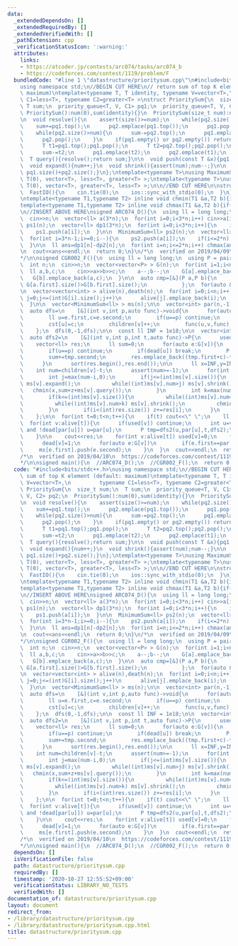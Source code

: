 ```yaml
---
data:
  _extendedDependsOn: []
  _extendedRequiredBy: []
  _extendedVerifiedWith: []
  _pathExtension: cpp
  _verificationStatusIcon: ':warning:'
  attributes:
    links:
    - https://atcoder.jp/contests/arc074/tasks/arc074_b
    - https://codeforces.com/contest/1119/problem/F
  bundledCode: "#line 1 \"datastructure/prioritysum.cpp\"\n#include<bits/stdc++.h>\n\
    using namespace std;\n//BEGIN CUT HERE\n// return sum of top K element (default:\
    \ maximum)\ntemplate<typename T, T identity, typename V=vector<T>,\n         typename\
    \ C1=less<T>, typename C2=greater<T> >\nstruct PrioritySum{\n  size_t num;\n \
    \ T sum;\n  priority_queue<T, V, C1> pq1;\n  priority_queue<T, V, C2> pq2;\n \
    \ PrioritySum():num(0),sum(identity){}\n  PrioritySum(size_t num):num(num),sum(identity){}\n\
    \n  void resolve(){\n    assert(size()>=num);\n    while(pq2.size()<num){\n  \
    \    sum+=pq1.top();\n      pq2.emplace(pq1.top());\n      pq1.pop();\n    }\n\
    \    while(pq2.size()>num){\n      sum-=pq2.top();\n      pq1.emplace(pq2.top());\n\
    \      pq2.pop();\n    }\n    if(pq1.empty() or pq2.empty()) return;\n    while(C2()(pq1.top(),pq2.top())){\n\
    \      T t1=pq1.top();pq1.pop();\n      T t2=pq2.top();pq2.pop();\n      sum+=t1;\n\
    \      sum-=t2;\n      pq1.emplace(t2);\n      pq2.emplace(t1);\n    }\n  }\n\n\
    \  T query(){resolve();return sum;}\n\n  void push(const T &x){pq1.emplace(x);}\n\
    \  void expand(){num++;}\n  void shrink(){assert(num);num--;}\n\n  size_t size()const{return\
    \ pq1.size()+pq2.size();}\n};\ntemplate<typename T>\nusing MaximumSum=PrioritySum<T,\
    \ T(0), vector<T>, less<T>, greater<T> >;\ntemplate<typename T>\nusing MinimumSum=PrioritySum<T,\
    \ T(0), vector<T>, greater<T>, less<T> >;\n\n//END CUT HERE\n\nstruct FastIO{\n\
    \  FastIO(){\n    cin.tie(0);\n    ios::sync_with_stdio(0);\n  }\n}fastio_beet;\n\
    \ntemplate<typename T1,typename T2> inline void chmin(T1 &a,T2 b){if(a>b) a=b;}\n\
    template<typename T1,typename T2> inline void chmax(T1 &a,T2 b){if(a<b) a=b;}\n\
    \n//INSERT ABOVE HERE\nsigned ARC074_D(){\n  using ll = long long;\n\n  int n;\n\
    \  cin>>n;\n  vector<ll> a(3*n);\n  for(int i=0;i<3*n;i++) cin>>a[i];\n\n  MaximumSum<ll>\
    \ ps1(n);\n  vector<ll> dp1(3*n);\n  for(int i=0;i<3*n;i++){\n    if(i>=n) dp1[i]=ps1.query();\n\
    \    ps1.push(a[i]);\n  }\n\n  MinimumSum<ll> ps2(n);\n  vector<ll> dp2(3*n);\n\
    \  for(int i=3*n-1;i>=0;i--){\n    ps2.push(a[i]);\n    if(i<=2*n) dp2[i]=ps2.query();\n\
    \  }\n\n  ll ans=dp1[n]-dp2[n];\n  for(int i=n;i<=2*n;i++) chmax(ans,dp1[i]-dp2[i]);\n\
    \n  cout<<ans<<endl;\n  return 0;\n}\n/*\n  verified on 2019/04/09\n  https://atcoder.jp/contests/arc074/tasks/arc074_b\n\
    */\n\nsigned CGR002_F(){\n  using ll = long long;\n  using P = pair<ll, ll>;\n\
    \  int n;\n  cin>>n;\n  vector<vector<P> > G(n);\n  for(int i=1;i<n;i++){\n  \
    \  ll a,b,c;\n    cin>>a>>b>>c;\n    a--;b--;\n    G[a].emplace_back(b,c);\n \
    \   G[b].emplace_back(a,c);\n  }\n\n  auto cmp=[&](P a,P b){\n             return\
    \ G[a.first].size()>G[b.first].size();\n           };\n  for(auto &v:G)\n    sort(v.begin(),v.end(),cmp);\n\
    \n  vector<vector<int> > alive(n),death(n);\n  for(int i=0;i<n;i++){\n    for(int\
    \ j=0;j<=(int)G[i].size();j++)\n      alive[j].emplace_back(i);\n    death[G[i].size()].emplace_back(i);\n\
    \  }\n\n  vector<MinimumSum<ll> > ms(n);\n\n  vector<int> par(n,-1),cst(n,0),children(n,0);\n\
    \  auto dfs=\n    [&](int v,int p,auto func)->void{\n      for(auto e:G[v]){\n\
    \        ll u=e.first,c=e.second;\n        if(u==p) continue;\n        par[u]=v;\n\
    \        cst[u]=c;\n        children[v]++;\n        func(u,v,func);\n      }\n\
    \    };\n  dfs(0,-1,dfs);\n\n  const ll INF = 1e18;\n\n  vector<int> used(n,0),dead(n,0);\n\
    \  auto dfs2=\n    [&](int v,int p,int t,auto func)->P{\n      used[v]=1;\n  \
    \    vector<ll> res;\n      ll sum=0;\n      for(auto e:G[v]){\n        ll u=e.first,c=e.second;\n\
    \        if(u==p) continue;\n        if(dead[u]) break;\n        P tmp=func(u,v,t,func);\n\
    \        sum+=tmp.second;\n        res.emplace_back((tmp.first+c)-tmp.second);\n\
    \      }\n      sort(res.begin(),res.end());\n\n      ll x=INF,y=INF,z=0;\n  \
    \    int num=children[v]-t;\n      assert(num>=-1);\n      for(int i=0;i<=(int)res.size();i++){\n\
    \        int j=max(num-i,0);\n        if(j<=(int)ms[v].size()){\n          while((int)ms[v].num<j)\
    \ ms[v].expand();\n          while((int)ms[v].num>j) ms[v].shrink();\n       \
    \   chmin(x,sum+z+ms[v].query());\n        }\n        int k=max(num-i+1,0);\n\
    \        if(k<=(int)ms[v].size()){\n          while((int)ms[v].num<k) ms[v].expand();\n\
    \          while((int)ms[v].num>k) ms[v].shrink();\n          chmin(y,sum+z+ms[v].query());\n\
    \        }\n        if(i<(int)res.size()) z+=res[i];\n      }\n      return P(x,y);\n\
    \    };\n\n  for(int t=0;t<n;t++){\n    if(t) cout<<\" \";\n    ll res=0;\n  \
    \  for(int v:alive[t]){\n      if(used[v]) continue;\n      int u=v;\n      while(~par[u]\
    \ and !dead[par[u]]) u=par[u];\n      P tmp=dfs2(u,par[u],t,dfs2);\n      res+=min(tmp.first+cst[u],tmp.second);\n\
    \    }\n\n    cout<<res;\n    for(int v:alive[t]) used[v]=0;\n    for(int v:death[t]){\n\
    \      dead[v]=1;\n      for(auto e:G[v])\n        if(e.first==par[v])\n     \
    \     ms[e.first].push(e.second);\n    }\n  }\n  cout<<endl;\n  return 0;\n}\n\
    /*\n  verified on 2019/04/10\n  https://codeforces.com/contest/1119/problem/F\n\
    */\n\nsigned main(){\n  //ARC074_D();\n  //CGR002_F();\n  return 0;\n}\n"
  code: "#include<bits/stdc++.h>\nusing namespace std;\n//BEGIN CUT HERE\n// return\
    \ sum of top K element (default: maximum)\ntemplate<typename T, T identity, typename\
    \ V=vector<T>,\n         typename C1=less<T>, typename C2=greater<T> >\nstruct\
    \ PrioritySum{\n  size_t num;\n  T sum;\n  priority_queue<T, V, C1> pq1;\n  priority_queue<T,\
    \ V, C2> pq2;\n  PrioritySum():num(0),sum(identity){}\n  PrioritySum(size_t num):num(num),sum(identity){}\n\
    \n  void resolve(){\n    assert(size()>=num);\n    while(pq2.size()<num){\n  \
    \    sum+=pq1.top();\n      pq2.emplace(pq1.top());\n      pq1.pop();\n    }\n\
    \    while(pq2.size()>num){\n      sum-=pq2.top();\n      pq1.emplace(pq2.top());\n\
    \      pq2.pop();\n    }\n    if(pq1.empty() or pq2.empty()) return;\n    while(C2()(pq1.top(),pq2.top())){\n\
    \      T t1=pq1.top();pq1.pop();\n      T t2=pq2.top();pq2.pop();\n      sum+=t1;\n\
    \      sum-=t2;\n      pq1.emplace(t2);\n      pq2.emplace(t1);\n    }\n  }\n\n\
    \  T query(){resolve();return sum;}\n\n  void push(const T &x){pq1.emplace(x);}\n\
    \  void expand(){num++;}\n  void shrink(){assert(num);num--;}\n\n  size_t size()const{return\
    \ pq1.size()+pq2.size();}\n};\ntemplate<typename T>\nusing MaximumSum=PrioritySum<T,\
    \ T(0), vector<T>, less<T>, greater<T> >;\ntemplate<typename T>\nusing MinimumSum=PrioritySum<T,\
    \ T(0), vector<T>, greater<T>, less<T> >;\n\n//END CUT HERE\n\nstruct FastIO{\n\
    \  FastIO(){\n    cin.tie(0);\n    ios::sync_with_stdio(0);\n  }\n}fastio_beet;\n\
    \ntemplate<typename T1,typename T2> inline void chmin(T1 &a,T2 b){if(a>b) a=b;}\n\
    template<typename T1,typename T2> inline void chmax(T1 &a,T2 b){if(a<b) a=b;}\n\
    \n//INSERT ABOVE HERE\nsigned ARC074_D(){\n  using ll = long long;\n\n  int n;\n\
    \  cin>>n;\n  vector<ll> a(3*n);\n  for(int i=0;i<3*n;i++) cin>>a[i];\n\n  MaximumSum<ll>\
    \ ps1(n);\n  vector<ll> dp1(3*n);\n  for(int i=0;i<3*n;i++){\n    if(i>=n) dp1[i]=ps1.query();\n\
    \    ps1.push(a[i]);\n  }\n\n  MinimumSum<ll> ps2(n);\n  vector<ll> dp2(3*n);\n\
    \  for(int i=3*n-1;i>=0;i--){\n    ps2.push(a[i]);\n    if(i<=2*n) dp2[i]=ps2.query();\n\
    \  }\n\n  ll ans=dp1[n]-dp2[n];\n  for(int i=n;i<=2*n;i++) chmax(ans,dp1[i]-dp2[i]);\n\
    \n  cout<<ans<<endl;\n  return 0;\n}\n/*\n  verified on 2019/04/09\n  https://atcoder.jp/contests/arc074/tasks/arc074_b\n\
    */\n\nsigned CGR002_F(){\n  using ll = long long;\n  using P = pair<ll, ll>;\n\
    \  int n;\n  cin>>n;\n  vector<vector<P> > G(n);\n  for(int i=1;i<n;i++){\n  \
    \  ll a,b,c;\n    cin>>a>>b>>c;\n    a--;b--;\n    G[a].emplace_back(b,c);\n \
    \   G[b].emplace_back(a,c);\n  }\n\n  auto cmp=[&](P a,P b){\n             return\
    \ G[a.first].size()>G[b.first].size();\n           };\n  for(auto &v:G)\n    sort(v.begin(),v.end(),cmp);\n\
    \n  vector<vector<int> > alive(n),death(n);\n  for(int i=0;i<n;i++){\n    for(int\
    \ j=0;j<=(int)G[i].size();j++)\n      alive[j].emplace_back(i);\n    death[G[i].size()].emplace_back(i);\n\
    \  }\n\n  vector<MinimumSum<ll> > ms(n);\n\n  vector<int> par(n,-1),cst(n,0),children(n,0);\n\
    \  auto dfs=\n    [&](int v,int p,auto func)->void{\n      for(auto e:G[v]){\n\
    \        ll u=e.first,c=e.second;\n        if(u==p) continue;\n        par[u]=v;\n\
    \        cst[u]=c;\n        children[v]++;\n        func(u,v,func);\n      }\n\
    \    };\n  dfs(0,-1,dfs);\n\n  const ll INF = 1e18;\n\n  vector<int> used(n,0),dead(n,0);\n\
    \  auto dfs2=\n    [&](int v,int p,int t,auto func)->P{\n      used[v]=1;\n  \
    \    vector<ll> res;\n      ll sum=0;\n      for(auto e:G[v]){\n        ll u=e.first,c=e.second;\n\
    \        if(u==p) continue;\n        if(dead[u]) break;\n        P tmp=func(u,v,t,func);\n\
    \        sum+=tmp.second;\n        res.emplace_back((tmp.first+c)-tmp.second);\n\
    \      }\n      sort(res.begin(),res.end());\n\n      ll x=INF,y=INF,z=0;\n  \
    \    int num=children[v]-t;\n      assert(num>=-1);\n      for(int i=0;i<=(int)res.size();i++){\n\
    \        int j=max(num-i,0);\n        if(j<=(int)ms[v].size()){\n          while((int)ms[v].num<j)\
    \ ms[v].expand();\n          while((int)ms[v].num>j) ms[v].shrink();\n       \
    \   chmin(x,sum+z+ms[v].query());\n        }\n        int k=max(num-i+1,0);\n\
    \        if(k<=(int)ms[v].size()){\n          while((int)ms[v].num<k) ms[v].expand();\n\
    \          while((int)ms[v].num>k) ms[v].shrink();\n          chmin(y,sum+z+ms[v].query());\n\
    \        }\n        if(i<(int)res.size()) z+=res[i];\n      }\n      return P(x,y);\n\
    \    };\n\n  for(int t=0;t<n;t++){\n    if(t) cout<<\" \";\n    ll res=0;\n  \
    \  for(int v:alive[t]){\n      if(used[v]) continue;\n      int u=v;\n      while(~par[u]\
    \ and !dead[par[u]]) u=par[u];\n      P tmp=dfs2(u,par[u],t,dfs2);\n      res+=min(tmp.first+cst[u],tmp.second);\n\
    \    }\n\n    cout<<res;\n    for(int v:alive[t]) used[v]=0;\n    for(int v:death[t]){\n\
    \      dead[v]=1;\n      for(auto e:G[v])\n        if(e.first==par[v])\n     \
    \     ms[e.first].push(e.second);\n    }\n  }\n  cout<<endl;\n  return 0;\n}\n\
    /*\n  verified on 2019/04/10\n  https://codeforces.com/contest/1119/problem/F\n\
    */\n\nsigned main(){\n  //ARC074_D();\n  //CGR002_F();\n  return 0;\n}\n"
  dependsOn: []
  isVerificationFile: false
  path: datastructure/prioritysum.cpp
  requiredBy: []
  timestamp: '2020-10-27 12:55:52+09:00'
  verificationStatus: LIBRARY_NO_TESTS
  verifiedWith: []
documentation_of: datastructure/prioritysum.cpp
layout: document
redirect_from:
- /library/datastructure/prioritysum.cpp
- /library/datastructure/prioritysum.cpp.html
title: datastructure/prioritysum.cpp
---
```

